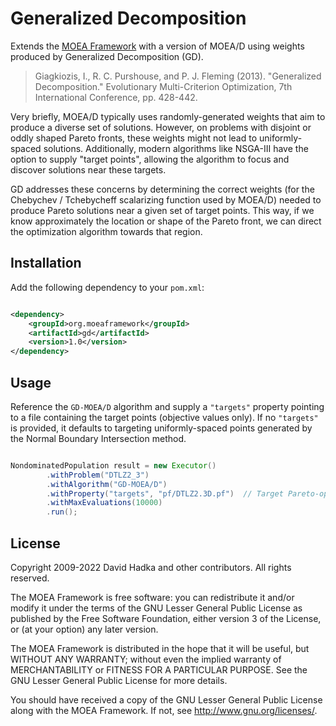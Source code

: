 # Generalized Decomposition

Extends the [MOEA Framework](http://github.com/MOEAFramework/MOEAFramework) with a version of MOEA/D using weights produced by
Generalized Decomposition (GD).

> Giagkiozis, I., R. C. Purshouse, and P. J. Fleming (2013). "Generalized Decomposition."  Evolutionary Multi-Criterion
> Optimization, 7th International Conference, pp. 428-442.

Very briefly, MOEA/D typically uses randomly-generated weights that aim to produce a diverse set of solutions.  However, on
problems with disjoint or oddly shaped Pareto fronts, these weights might not lead to uniformly-spaced solutions.  Additionally,
modern algorithms like NSGA-III have the option to supply "target points", allowing the algorithm to focus and discover
solutions near these targets.

GD addresses these concerns by determining the correct weights (for the Chebychev / Tchebycheff scalarizing function used by
MOEA/D) needed to produce Pareto solutions near a given set of target points.  This way, if we know approximately the location or
shape of the Pareto front, we can direct the optimization algorithm towards that region.

## Installation

Add the following dependency to your `pom.xml`:

```xml

<dependency>
    <groupId>org.moeaframework</groupId>
    <artifactId>gd</artifactId>
    <version>1.0</version>
</dependency>
```

## Usage

Reference the `GD-MOEA/D` algorithm and supply a `"targets"` property pointing to a file containing the target
points (objective values only).  If no `"targets"` is provided, it defaults to targeting uniformly-spaced points generated
by the Normal Boundary Intersection method.

```java

NondominatedPopulation result = new Executor()
		.withProblem("DTLZ2_3")
		.withAlgorithm("GD-MOEA/D")
		.withProperty("targets", "pf/DTLZ2.3D.pf")  // Target Pareto-optimal points
		.withMaxEvaluations(10000)
		.run();
```

## License

Copyright 2009-2022 David Hadka and other contributors.  All rights reserved.

The MOEA Framework is free software: you can redistribute it and/or modify
it under the terms of the GNU Lesser General Public License as published by
the Free Software Foundation, either version 3 of the License, or (at your
option) any later version.

The MOEA Framework is distributed in the hope that it will be useful, but
WITHOUT ANY WARRANTY; without even the implied warranty of MERCHANTABILITY
or FITNESS FOR A PARTICULAR PURPOSE.  See the GNU Lesser General Public
License for more details.

You should have received a copy of the GNU Lesser General Public License
along with the MOEA Framework.  If not, see <http://www.gnu.org/licenses/>.
